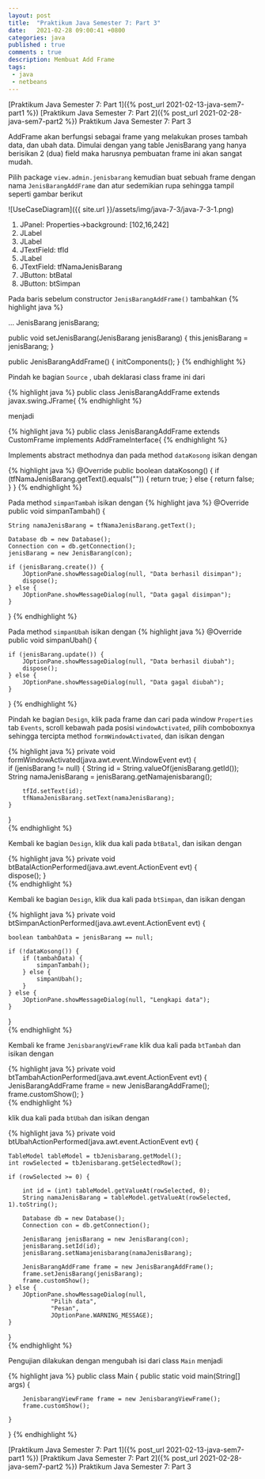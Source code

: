 ```yaml
---
layout: post
title:  "Praktikum Java Semester 7: Part 3"
date:   2021-02-28 09:00:41 +0800
categories: java
published : true
comments : true
description: Membuat Add Frame
tags: 
 - java
 - netbeans
---
```

[Praktikum Java Semester 7: Part 1]({% post_url 2021-02-13-java-sem7-part1 %})
[Praktikum Java Semester 7: Part 2]({% post_url 2021-02-28-java-sem7-part2 %})
Praktikum Java Semester 7: Part 3

AddFrame akan berfungsi sebagai frame yang melakukan proses tambah data, dan ubah data. Dimulai dengan yang table JenisBarang yang hanya berisikan 2 (dua) field maka harusnya pembuatan frame ini akan sangat mudah.

Pilih package `view.admin.jenisbarang` kemudian buat sebuah frame dengan nama `JenisBarangAddFrame` dan atur sedemikian rupa sehingga tampil seperti gambar berikut

![UseCaseDiagram]({{ site.url }}/assets/img/java-7-3/java-7-3-1.png)

1. JPanel: Properties->background: [102,16,242]
2. JLabel
3. JLabel
4. JTextField: tfId
5. JLabel
6. JTextField: tfNamaJenisBarang
7. JButton: btBatal
8. JButton: btSimpan

Pada baris sebelum constructor `JenisBarangAddFrame()` tambahkan
{% highlight  java %}

...
JenisBarang jenisBarang;

public void setJenisBarang(JenisBarang jenisBarang) {
    this.jenisBarang = jenisBarang;
}

public JenisBarangAddFrame() {
    initComponents();
}
{% endhighlight %}


Pindah ke bagian `Source` , ubah deklarasi class frame ini dari

{% highlight  java %}
public class JenisBarangAddFrame extends javax.swing.JFrame{
{% endhighlight %}

menjadi

{% highlight  java %}
public class JenisBarangAddFrame extends CustomFrame
   implements AddFrameInterface{
{% endhighlight %}

Implements abstract methodnya dan pada method `dataKosong` isikan dengan

{% highlight  java %}
@Override
public boolean dataKosong() {
    if (tfNamaJenisBarang.getText().equals("")) {
        return true;
    } else {
        return false;
    }
}
{% endhighlight %}


Pada method `simpanTambah` isikan dengan
{% highlight  java %}
@Override
public  void simpanTambah() {

    String namaJenisBarang = tfNamaJenisBarang.getText();

    Database db = new Database();
    Connection con = db.getConnection();
    jenisBarang = new JenisBarang(con);

    if (jenisBarang.create()) {
        JOptionPane.showMessageDialog(null, "Data berhasil disimpan");
        dispose();
    } else {
        JOptionPane.showMessageDialog(null, "Data gagal disimpan");
    }


}
{% endhighlight %}

Pada method `simpanUbah` isikan dengan
{% highlight  java %}
@Override
public void simpanUbah() {
    
    if (jenisBarang.update()) {
        JOptionPane.showMessageDialog(null, "Data berhasil diubah");
        dispose();
    } else {
        JOptionPane.showMessageDialog(null, "Data gagal diubah");
    }
}
{% endhighlight %}



Pindah ke bagian `Design`, klik pada frame dan cari pada window `Properties` tab `Events`, scroll kebawah pada posisi `windowActivated`, pilih comboboxnya sehingga tercipta method `formWindowActivated`, dan isikan dengan

{% highlight  java %}
private void formWindowActivated(java.awt.event.WindowEvent evt) {                                     
    if (jenisBarang != null) {
        String id = String.valueOf(jenisBarang.getId());
        String namaJenisBarang = jenisBarang.getNamajenisbarang();

        tfId.setText(id);
        tfNamaJenisBarang.setText(namaJenisBarang);
    }
}      
{% endhighlight %}

Kembali ke bagian `Design`, klik dua kali pada `btBatal`, dan isikan dengan

{% highlight  java %}
private void btBatalActionPerformed(java.awt.event.ActionEvent evt) {                                        
    dispose();
}     
{% endhighlight %}

Kembali ke bagian `Design`, klik dua kali pada `btSimpan`, dan isikan dengan

{% highlight  java %}
private void btSimpanActionPerformed(java.awt.event.ActionEvent evt) {                                         

    boolean tambahData = jenisBarang == null;

    if (!dataKosong()) {
        if (tambahData) {
            simpanTambah();
        } else {
            simpanUbah();
        }
    } else {
        JOptionPane.showMessageDialog(null, "Lengkapi data");
    }
}     
{% endhighlight %}

Kembali ke frame `JenisbarangViewFrame` klik dua kali pada `btTambah` dan isikan dengan

{% highlight  java %}
private void btTambahActionPerformed(java.awt.event.ActionEvent evt) {                                         
    JenisBarangAddFrame frame = new JenisBarangAddFrame();
    frame.customShow();
}            
{% endhighlight %}

klik dua kali pada `btUbah` dan isikan dengan

{% highlight  java %}
private void btUbahActionPerformed(java.awt.event.ActionEvent evt) {                                       

    TableModel tableModel = tbJenisbarang.getModel();
    int rowSelected = tbJenisbarang.getSelectedRow();

    if (rowSelected >= 0) {

        int id = (int) tableModel.getValueAt(rowSelected, 0);
        String namaJenisBarang = tableModel.getValueAt(rowSelected, 1).toString();

        Database db = new Database();
        Connection con = db.getConnection();

        JenisBarang jenisBarang = new JenisBarang(con);
        jenisBarang.setId(id);
        jenisBarang.setNamajenisbarang(namaJenisBarang);

        JenisBarangAddFrame frame = new JenisBarangAddFrame();
        frame.setJenisBarang(jenisBarang);
        frame.customShow();
    } else {
        JOptionPane.showMessageDialog(null,
                "Pilih data",
                "Pesan",
                JOptionPane.WARNING_MESSAGE);
    }

}        
{% endhighlight %}

Pengujian dilakukan dengan mengubah isi dari class `Main` menjadi

{% highlight  java %}
public class Main {
    public static void main(String[] args) {

        JenisbarangViewFrame frame = new JenisbarangViewFrame();
        frame.customShow();
        
    }
}
{% endhighlight %}


[Praktikum Java Semester 7: Part 1]({% post_url 2021-02-13-java-sem7-part1 %})
[Praktikum Java Semester 7: Part 2]({% post_url 2021-02-28-java-sem7-part2 %})
Praktikum Java Semester 7: Part 3